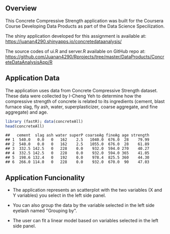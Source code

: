 Overview
--------

This Concrete Compressive Strength application was built for the Coursera Course Developing Data Products as part of the Data Science Specilization.

The shiny application developed for this assignment is available at: <https://juanan4290.shinyapps.io/concretedataanalysis/>

The source codes of ui.R and server.R available on GitHub repo at: <https://github.com/Juanan4290/Rprojects/tree/master/DataProducts/ConcreteDataAnalysisApp/R>

Application Data
----------------

The application uses data from Concrete Compressive Strength dataset. These data were collected by I-Cheng Yeh to determine how the compressive strength of concrete is related to its ingredients (cement, blast furnace slag, fly ash, water, superplasticizer, coarse aggregate, and fine aggregate) and age.

``` r
library (fastR); data(concreteAll)
head(concreteAll)
```

    ##   cement  slag ash water superP coarseAg fineAg age strength
    ## 1  540.0   0.0   0   162    2.5   1040.0  676.0  28    79.99
    ## 2  540.0   0.0   0   162    2.5   1055.0  676.0  28    61.89
    ## 3  332.5 142.5   0   228    0.0    932.0  594.0 270    40.27
    ## 4  332.5 142.5   0   228    0.0    932.0  594.0 365    41.05
    ## 5  198.6 132.4   0   192    0.0    978.4  825.5 360    44.30
    ## 6  266.0 114.0   0   228    0.0    932.0  670.0  90    47.03

Application Funcionality
------------------------

-   The application represents an scatterplot with the two variables (X and Y variables) you select in the left side panel.

-   You can also group the data by the variable selected in the left side eyelash named "Grouping by".

-   The user can fit a linear model based on variables selected in the left side panel.
